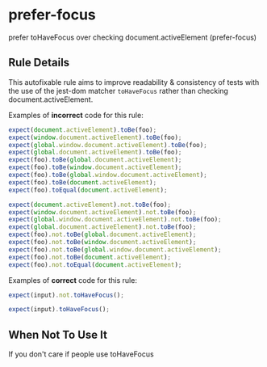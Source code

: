 # prefer-focus

prefer toHaveFocus over checking document.activeElement (prefer-focus)

## Rule Details

This autofixable rule aims to improve readability & consistency of tests with
the use of the jest-dom matcher `toHaveFocus` rather than checking
document.activeElement.

Examples of **incorrect** code for this rule:

```js
expect(document.activeElement).toBe(foo);
expect(window.document.activeElement).toBe(foo);
expect(global.window.document.activeElement).toBe(foo);
expect(global.document.activeElement).toBe(foo);
expect(foo).toBe(global.document.activeElement);
expect(foo).toBe(window.document.activeElement);
expect(foo).toBe(global.window.document.activeElement);
expect(foo).toBe(document.activeElement);
expect(foo).toEqual(document.activeElement);

expect(document.activeElement).not.toBe(foo);
expect(window.document.activeElement).not.toBe(foo);
expect(global.window.document.activeElement).not.toBe(foo);
expect(global.document.activeElement).not.toBe(foo);
expect(foo).not.toBe(global.document.activeElement);
expect(foo).not.toBe(window.document.activeElement);
expect(foo).not.toBe(global.window.document.activeElement);
expect(foo).not.toBe(document.activeElement);
expect(foo).not.toEqual(document.activeElement);
```

Examples of **correct** code for this rule:

```js
expect(input).not.toHaveFocus();

expect(input).toHaveFocus();
```

## When Not To Use It

If you don't care if people use toHaveFocus
